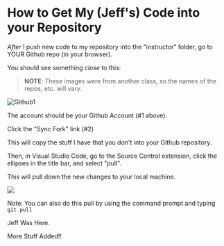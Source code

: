 # How to Get My (Jeff's) Code into your Repository

_After_ I push new code to my repository into the "instructor" folder, go to YOUR Github repo (in your browser).

You should see something _close_ to this:

> **NOTE**: These images were from another class, so the names of the repos, etc. will vary.

![Github1](./images/gh1.png)

The account should be your Github Account (#1 above).

Click the "Sync Fork" link (#2)

This will copy the stuff I have that you don't into your Github repository.

Then, in Visual Studio Code, go to the Source Control extension, click the ellipses in the title bar, and select "pull".

This will pull down the new changes to your local machine.

![](./images/gh2.png)

Note: You can also do this pull by using the command prompt and typing `git pull`


Jeff Was Here.

More Stuff Added!!